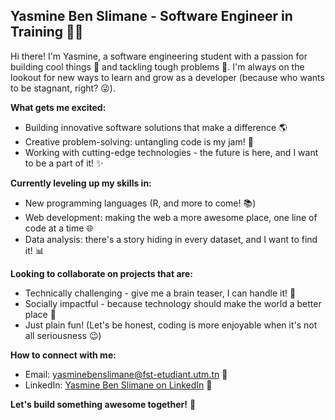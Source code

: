## Yasmine Ben Slimane - Software Engineer in Training  🧑‍💻

Hi there! I'm Yasmine, a software engineering student with a passion for building cool things 🚀 and tackling tough problems 💪. I'm always on the lookout for new ways to learn and grow as a developer (because who wants to be stagnant, right? 😜).

**What gets me excited:**

* Building innovative software solutions that make a difference  🌎
* Creative problem-solving: untangling code is my jam! 🔀
* Working with cutting-edge technologies - the future is here, and I want to be a part of it!  ✨

**Currently leveling up my skills in:**

* New programming languages (R, and more to come!  📚)
* Web development: making the web a more awesome place, one line of code at a time  🌐
* Data analysis: there's a story hiding in every dataset, and I want to find it!  📊

**Looking to collaborate on projects that are:**

* Technically challenging - give me a brain teaser, I can handle it!  🧠
* Socially impactful - because technology should make the world a better place  🤝
* Just plain fun! (Let's be honest, coding is more enjoyable when it's not all seriousness 😉)

**How to connect with me:**

* Email: yasminebenslimane@fst-etudiant.utm.tn 📧
* LinkedIn: [Yasmine Ben Slimane on LinkedIn](https://www.linkedin.com/in/yasmine-ben-slimane) 🔗


**Let's build something awesome together!** 🎉

